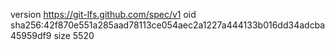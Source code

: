version https://git-lfs.github.com/spec/v1
oid sha256:42f870e551a285aad78113ce054aec2a1227a444133b016dd34adcba45959df9
size 5520
